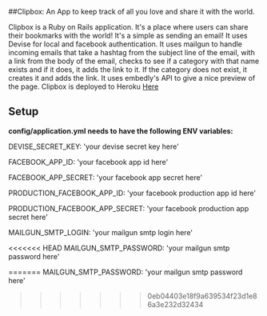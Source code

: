 ##Clipbox: An App to keep track of all you love and share it with the world.

Clipbox is a Ruby on Rails application. It's a place where users can share their bookmarks with the world! It's a simple as sending an email! It uses Devise for local and facebook authentication. It uses mailgun to handle incoming emails that take a hashtag from the subject line of the email, with a link from the body of the email, checks to see if a category with that name exists and if it does, it adds the link to it. If the category does not exist, it creates it and adds the link. It uses embedly's API to give a nice preview of the page. 
Clipbox is deployed to Heroku [Here](http://devtheory-clipbox.herokuapp.com)

Setup
---

**config/application.yml needs to have the following ENV variables:**

DEVISE_SECRET_KEY: 'your devise secret key here'

FACEBOOK_APP_ID: 'your facebook app id here'

FACEBOOK_APP_SECRET: 'your facebook app secret here'

PRODUCTION_FACEBOOK_APP_ID: 'your facebook production app id here'

PRODUCTION_FACEBOOK_APP_SECRET: 'your facebook production app secret here'

MAILGUN_SMTP_LOGIN: 'your mailgun smtp login here'

<<<<<<< HEAD
MAILGUN_SMTP_PASSWORD: 'your mailgun smtp password here'

=======
MAILGUN_SMTP_PASSWORD: 'your mailgun smtp password here'
>>>>>>> 0eb04403e18f9a639534f23d1e86a3e232d32434
